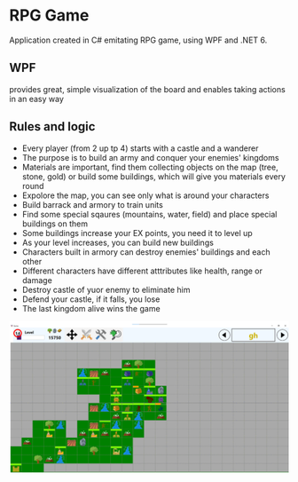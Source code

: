 # RPG Game
Application created in C# emitating RPG game, using WPF and .NET 6.

## WPF
provides great, simple visualization of the board and enables taking actions in an easy way

## Rules and logic
- Every player (from 2 up tp 4) starts with a castle and a wanderer
- The purpose is to build an army and conquer your enemies' kingdoms
- Materials are important, find them collecting objects on the map (tree, stone, gold) or build some buildings, which will give you materials every round
- Expolore the map, you can see only what is around your characters
- Build barrack and armory to train units
- Find some special sqaures (mountains, water, field) and place special buildings on them
- Some buildings increase your EX points, you need it to level up
- As your level increases, you can build new buildings
- Characters built in armory can destroy enemies' buildings and each other
- Different characters have different atttributes like health, range or damage
- Destroy castle of yuor enemy to eliminate him
- Defend your castle, if it falls, you lose
- The last kingdom alive wins the game

![image](screen.png)



